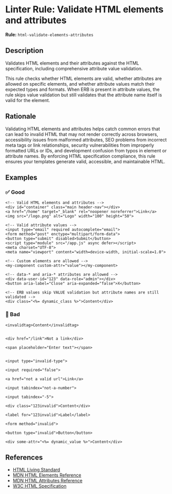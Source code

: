 # Linter Rule: Validate HTML elements and attributes

**Rule:** `html-validate-elements-attributes`

## Description

Validates HTML elements and their attributes against the HTML specification, including comprehensive attribute value validation.

This rule checks whether HTML elements are valid, whether attributes are allowed on specific elements, and whether attribute values match their expected types and formats. When ERB is present in attribute values, the rule skips value validation but still validates that the attribute name itself is valid for the element.

## Rationale

Validating HTML elements and attributes helps catch common errors that can lead to invalid HTML that may not render correctly across browsers, accessibility issues from malformed attributes, SEO problems from incorrect meta tags or link relationships, security vulnerabilities from improperly formatted URLs or IDs, and development confusion from typos in element or attribute names. By enforcing HTML specification compliance, this rule ensures your templates generate valid, accessible, and maintainable HTML.

## Examples

### ✅ Good

```erb
<!-- Valid HTML elements and attributes -->
<div id="container" class="main header-nav"></div>
<a href="/home" target="_blank" rel="noopener noreferrer">Link</a>
<img src="/logo.png" alt="Logo" width="100" height="50">

<!-- Valid attribute values -->
<input type="email" required autocomplete="email">
<form method="post" enctype="multipart/form-data">
<button type="submit" disabled>Submit</button>
<script type="module" src="/app.js" async defer></script>
<meta charset="UTF-8">
<meta name="viewport" content="width=device-width, initial-scale=1.0">

<!-- Custom elements are allowed -->
<my-component custom-attr="value"></my-component>

<!-- data-* and aria-* attributes are allowed -->
<div data-user-id="123" data-role="admin"></div>
<button aria-label="Close" aria-expanded="false">X</button>

<!-- ERB values skip VALUE validation but attribute names are still validated -->
<div class="<%= dynamic_class %>">Content</div>
```

### 🚫 Bad

```erb
<invalidtag>Content</invalidtag>


<div href="/link">Not a link</div>

<span placeholder="Enter text"></span>


<input type="invalid-type">

<input required="false">

<a href="not a valid url">Link</a>

<input tabindex="not-a-number">

<input tabindex="-5">

<div class="123invalid">Content</div>

<label for="123invalid">Label</label>

<form method="invalid">

<button type="invalid">Button</button>

<div some-attr="<%= dynamic_value %>">Content</div>
```

## References

* [HTML Living Standard](https://html.spec.whatwg.org/)
* [MDN HTML Elements Reference](https://developer.mozilla.org/en-US/docs/Web/HTML/Element)
* [MDN HTML Attributes Reference](https://developer.mozilla.org/en-US/docs/Web/HTML/Attributes)
* [W3C HTML Specification](https://www.w3.org/TR/html52/)
